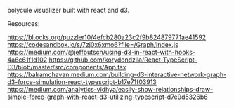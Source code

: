 polycule visualizer built with react and d3.

Resources:

https://bl.ocks.org/puzzler10/4efcb280a23c2f9b824879771ae41592
https://codesandbox.io/s/7zj0x6xmo6?file=/Graph/index.js
https://medium.com/@jeffbutsch/using-d3-in-react-with-hooks-4a6c61f1d102
https://github.com/korydondzila/React-TypeScript-D3/blob/master/src/components/App.tsx
https://balramchavan.medium.com/building-d3-interactive-network-graph-d3-force-simulation-react-typescript-b17e71f03913
https://medium.com/analytics-vidhya/easily-show-relationships-draw-simple-force-graph-with-react-d3-utilizing-typescript-d7e9d5326b6
